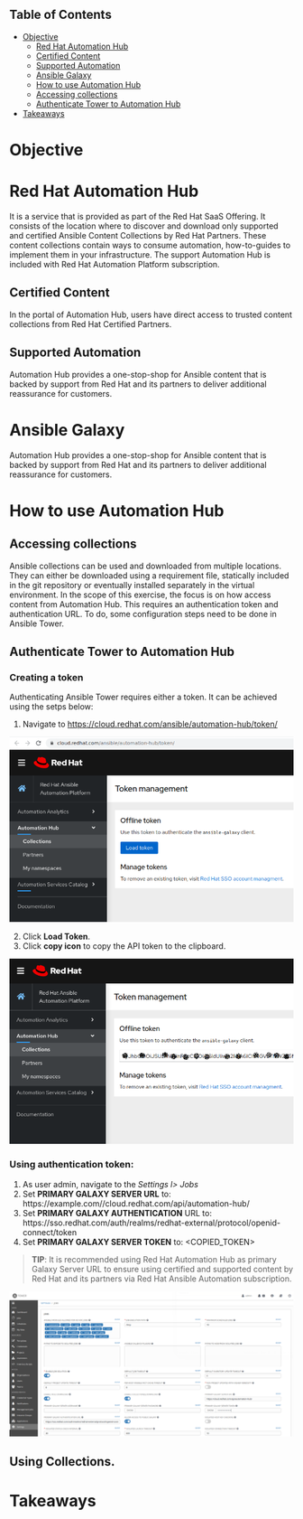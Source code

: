 ## Table of Contents
- [Objective](#objective)
    - [Red Hat Automation Hub](#red-hat-automation-hub)
    - [Certified Content](#certified-content)
    - [Supported Automation](#supported-automation)
    - [Ansible Galaxy](#ansible-galaxy)
    - [How to use Automation Hub](#how-to-use-automation-hub)
    - [Accessing collections](#accessing-collections)
    - [Authenticate Tower to Automation Hub](#authenticate-tower-to-automation-hub)
- [Takeaways](#takeaways)


# Objective

# Red Hat Automation Hub
It is a service that is provided as part of the Red Hat SaaS Offering. It consists of the location where to discover and download only supported and certified Ansible Content Collections by Red Hat Partners. These content collections contain ways to consume automation, how-to-guides to implement them in your infrastructure. The support Automation Hub is included with Red Hat Automation Platform subscription.

## Certified Content
In the portal of Automation Hub, users have direct access to trusted content collections from Red Hat Certified Partners.

## Supported Automation
  Automation Hub provides a one-stop-shop for Ansible content that is backed by support from Red Hat and its partners to deliver additional reassurance for customers.

# Ansible Galaxy
Automation Hub provides a one-stop-shop for Ansible content that is backed by support from Red Hat and its partners to deliver additional reassurance for customers.

# How to use Automation Hub

## Accessing collections
Ansible collections can be used and downloaded from multiple locations. They can either be downloaded using a requirement file, statically included in the git repository or eventually installed separately in the virtual environment.
In the scope of this exercise, the focus is on how access content from Automation Hub. This requires an authentication token and authentication URL. To do, some configuration steps need to be done in Ansible Tower.

## Authenticate Tower to Automation Hub

### Creating a token
Authenticating Ansible Tower requires either a token. It can be achieved using the setps below:
  1. Navigate to https://cloud.redhat.com/ansible/automation-hub/token/
  
   ![Load token|845x550,50%](screenshots/create-token.png)
    
    
  2. Click **Load Token**.
  3. Click **copy icon** to copy the API token to the clipboard.
  
   ![Copy token|845x550,50%](screenshots/copy-token.png)
    
### Using authentication token:
    
 1. As user admin, navigate to the *Settings l> Jobs*
 2. Set **PRIMARY GALAXY SERVER URL** to: https<nolink>://example.com//cloud.redhat.com/api/automation-hub/
 3. Set **PRIMARY GALAXY AUTHENTICATION** URL to: https<nolink>://sso.redhat.com/auth/realms/redhat-external/protocol/openid-connect/token
 4. Set **PRIMARY GALAXY SERVER TOKEN** to: <COPIED_TOKEN> 
    
> **TIP**: It is recommended using Red Hat Automation Hub as primary Galaxy Server URL to ensure using certified and supported
> content by Red Hat and its partners via Red Hat Ansible Automation subscription.

![test image size](screenshots/token.png)

## Using Collections.

# Takeaways
 
